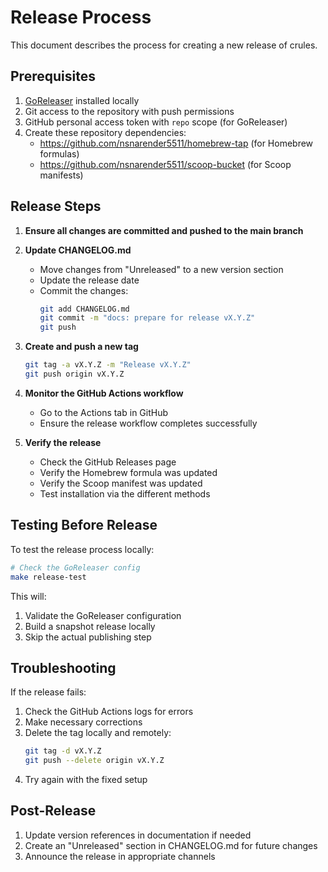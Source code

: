 # Release Process

This document describes the process for creating a new release of crules.

## Prerequisites

1. [GoReleaser](https://goreleaser.com/install/) installed locally
2. Git access to the repository with push permissions
3. GitHub personal access token with `repo` scope (for GoReleaser)
4. Create these repository dependencies:
   - https://github.com/nsnarender5511/homebrew-tap (for Homebrew formulas)
   - https://github.com/nsnarender5511/scoop-bucket (for Scoop manifests)

## Release Steps

1. **Ensure all changes are committed and pushed to the main branch**

2. **Update CHANGELOG.md**
   - Move changes from "Unreleased" to a new version section
   - Update the release date
   - Commit the changes:
     ```bash
     git add CHANGELOG.md
     git commit -m "docs: prepare for release vX.Y.Z"
     git push
     ```

3. **Create and push a new tag**
   ```bash
   git tag -a vX.Y.Z -m "Release vX.Y.Z"
   git push origin vX.Y.Z
   ```

4. **Monitor the GitHub Actions workflow**
   - Go to the Actions tab in GitHub
   - Ensure the release workflow completes successfully

5. **Verify the release**
   - Check the GitHub Releases page
   - Verify the Homebrew formula was updated
   - Verify the Scoop manifest was updated
   - Test installation via the different methods

## Testing Before Release

To test the release process locally:

```bash
# Check the GoReleaser config
make release-test
```

This will:
1. Validate the GoReleaser configuration
2. Build a snapshot release locally
3. Skip the actual publishing step

## Troubleshooting

If the release fails:

1. Check the GitHub Actions logs for errors
2. Make necessary corrections
3. Delete the tag locally and remotely:
   ```bash
   git tag -d vX.Y.Z
   git push --delete origin vX.Y.Z
   ```
4. Try again with the fixed setup

## Post-Release

1. Update version references in documentation if needed
2. Create an "Unreleased" section in CHANGELOG.md for future changes
3. Announce the release in appropriate channels 